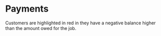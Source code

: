 # Payments
Customers are highlighted in red in they have a negative balance higher than the amount owed for the job.
